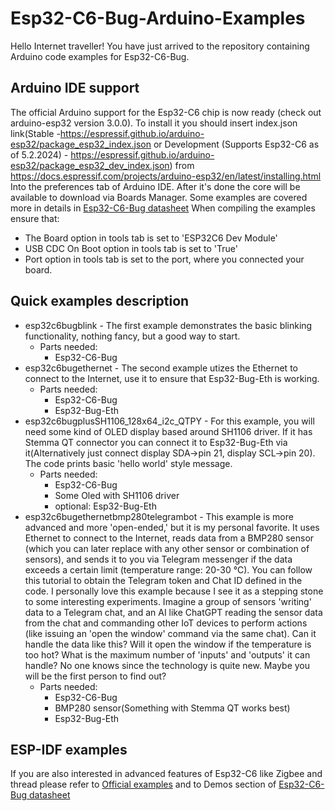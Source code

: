 # Esp32-C6-Bug-Arduino-Examples
Hello Internet traveller!
You have just arrived to the repository containing Arduino code examples for Esp32-C6-Bug.
## Arduino IDE support
The official Arduino support for the Esp32-C6 chip is now ready (check out arduino-esp32 version 3.0.0). To install it you should insert index.json link(Stable -https://espressif.github.io/arduino-esp32/package_esp32_index.json or Development (Supports Esp32-C6 as of 5.2.2024) - https://espressif.github.io/arduino-esp32/package_esp32_dev_index.json)  from https://docs.espressif.com/projects/arduino-esp32/en/latest/installing.html
Into the preferences tab of Arduino IDE. After it's done the core will be available to download via Boards Manager.
Some examples are covered more in details in [Esp32-C6-Bug datasheet](https://github.com/allexoK/Esp32-C6-Bug-Docs/blob/main/esp32c6bugdatasheet.pdf)
When compiling the examples ensure that:
- The Board option in tools tab is set to 'ESP32C6 Dev Module'
- USB CDC On Boot option in tools tab is set to 'True'
- Port option in tools tab is set to the port, where you connected your board.
## Quick examples description
- esp32c6bugblink - The first example demonstrates the basic blinking functionality, nothing fancy, but a good way to start. 
    - Parts needed:
        - Esp32-C6-Bug
- esp32c6bugethernet - The second example utizes the Ethernet to connect to the Internet, use it to ensure that Esp32-Bug-Eth is working.
    - Parts needed:
        - Esp32-C6-Bug
        - Esp32-Bug-Eth
- esp32c6bugplusSH1106_128x64_i2c_QTPY - For this example, you will need some kind of OLED display based around SH1106 driver. If it has Stemma QT connector you can connect it to Esp32-Bug-Eth via it(Alternatively just connect display SDA->pin 21, display SCL->pin 20). The code prints basic 'hello world' style message.  
    - Parts needed:
        - Esp32-C6-Bug
        - Some Oled with SH1106 driver
        - optional: Esp32-Bug-Eth
- esp32c6bugethernetbmp280telegrambot - This example is more advanced and more 'open-ended,' but it is my personal favorite. It uses Ethernet to connect to the Internet, reads data from a BMP280 sensor (which you can later replace with any other sensor or combination of sensors), and sends it to you via Telegram messenger if the data exceeds a certain limit (temperature range: 20-30 °C). You can follow this tutorial to obtain the Telegram token and Chat ID defined in the code.
I personally love this example because I see it as a stepping stone to some interesting experiments. Imagine a group of sensors 'writing' data to a Telegram chat, and an AI like ChatGPT reading the sensor data from the chat and commanding other IoT devices to perform actions (like issuing an 'open the window' command via the same chat). Can it handle the data like this? Will it open the window if the temperature is too hot? What is the maximum number of 'inputs' and 'outputs' it can handle? No one knows since the technology is quite new. Maybe you will be the first person to find out?
    - Parts needed:
        - Esp32-C6-Bug
        - BMP280 sensor(Something with Stemma QT works best)
        - Esp32-Bug-Eth


## ESP-IDF examples
If you are also interested in advanced features of Esp32-C6 like Zigbee and thread please refer to [Official examples](https://github.com/espressif/esp-idf/tree/release/v5.1/examples) and to Demos section of [Esp32-C6-Bug datasheet](https://github.com/allexoK/Esp32-C6-Bug-Docs/blob/main/esp32c6bugdatasheet.pdf) 
